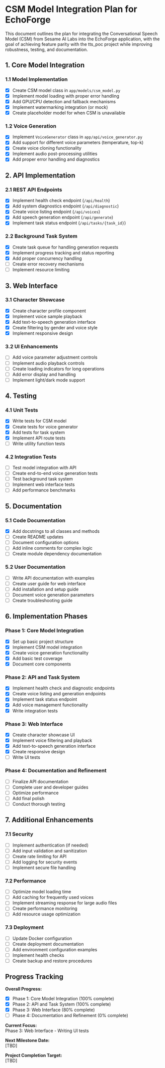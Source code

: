 # CSM Model Integration Plan for EchoForge

This document outlines the plan for integrating the Conversational Speech Model (CSM) from Sesame AI Labs into the EchoForge application, with the goal of achieving feature parity with the tts_poc project while improving robustness, testing, and documentation.

## 1. Core Model Integration

### 1.1 Model Implementation
- [x] Create CSM model class in `app/models/csm_model.py`
- [x] Implement model loading with proper error handling
- [x] Add GPU/CPU detection and fallback mechanisms
- [x] Implement watermarking integration (or mock)
- [x] Create placeholder model for when CSM is unavailable

### 1.2 Voice Generation
- [x] Implement `VoiceGenerator` class in `app/api/voice_generator.py`
- [x] Add support for different voice parameters (temperature, top-k)
- [x] Create voice cloning functionality
- [x] Implement audio post-processing utilities
- [x] Add proper error handling and diagnostics

## 2. API Implementation

### 2.1 REST API Endpoints
- [x] Implement health check endpoint (`/api/health`)
- [x] Add system diagnostics endpoint (`/api/diagnostic`)
- [x] Create voice listing endpoint (`/api/voices`)
- [x] Add speech generation endpoint (`/api/generate`)
- [x] Implement task status endpoint (`/api/tasks/{task_id}`)

### 2.2 Background Task System
- [x] Create task queue for handling generation requests
- [x] Implement progress tracking and status reporting
- [x] Add proper concurrency handling
- [ ] Create error recovery mechanisms
- [ ] Implement resource limiting

## 3. Web Interface

### 3.1 Character Showcase
- [x] Create character profile component
- [x] Implement voice sample playback
- [x] Add text-to-speech generation interface
- [x] Create filtering by gender and voice style
- [x] Implement responsive design

### 3.2 UI Enhancements
- [ ] Add voice parameter adjustment controls
- [ ] Implement audio playback controls
- [ ] Create loading indicators for long operations
- [ ] Add error display and handling
- [ ] Implement light/dark mode support

## 4. Testing

### 4.1 Unit Tests
- [x] Write tests for CSM model
- [x] Create tests for voice generator
- [x] Add tests for task system
- [x] Implement API route tests
- [ ] Write utility function tests

### 4.2 Integration Tests
- [ ] Test model integration with API
- [ ] Create end-to-end voice generation tests
- [ ] Test background task system
- [ ] Implement web interface tests
- [ ] Add performance benchmarks

## 5. Documentation

### 5.1 Code Documentation
- [x] Add docstrings to all classes and methods
- [ ] Create README updates
- [ ] Document configuration options
- [ ] Add inline comments for complex logic
- [ ] Create module dependency documentation

### 5.2 User Documentation
- [ ] Write API documentation with examples
- [ ] Create user guide for web interface
- [ ] Add installation and setup guide
- [ ] Document voice generation parameters
- [ ] Create troubleshooting guide

## 6. Implementation Phases

### Phase 1: Core Model Integration
- [x] Set up basic project structure
- [x] Implement CSM model integration
- [x] Create voice generation functionality
- [x] Add basic test coverage
- [x] Document core components

### Phase 2: API and Task System
- [x] Implement health check and diagnostic endpoints
- [x] Create voice listing and generation endpoints
- [x] Implement task status endpoint
- [x] Add voice management functionality
- [x] Write integration tests

### Phase 3: Web Interface
- [x] Create character showcase UI
- [x] Implement voice filtering and playback
- [x] Add text-to-speech generation interface
- [x] Create responsive design
- [ ] Write UI tests

### Phase 4: Documentation and Refinement
- [ ] Finalize API documentation
- [ ] Complete user and developer guides
- [ ] Optimize performance
- [ ] Add final polish
- [ ] Conduct thorough testing

## 7. Additional Enhancements

### 7.1 Security
- [ ] Implement authentication (if needed)
- [ ] Add input validation and sanitization
- [ ] Create rate limiting for API
- [ ] Add logging for security events
- [ ] Implement secure file handling

### 7.2 Performance
- [ ] Optimize model loading time
- [ ] Add caching for frequently used voices
- [ ] Implement streaming response for large audio files
- [ ] Create performance monitoring
- [ ] Add resource usage optimization

### 7.3 Deployment
- [ ] Update Docker configuration
- [ ] Create deployment documentation
- [ ] Add environment configuration examples
- [ ] Implement health checks
- [ ] Create backup and restore procedures

## Progress Tracking

**Overall Progress:**  
- [x] Phase 1: Core Model Integration (100% complete)
- [x] Phase 2: API and Task System (100% complete)
- [x] Phase 3: Web Interface (80% complete)
- [ ] Phase 4: Documentation and Refinement (0% complete)

**Current Focus:**  
Phase 3: Web Interface - Writing UI tests

**Next Milestone Date:**  
[TBD]

**Project Completion Target:**  
[TBD] 